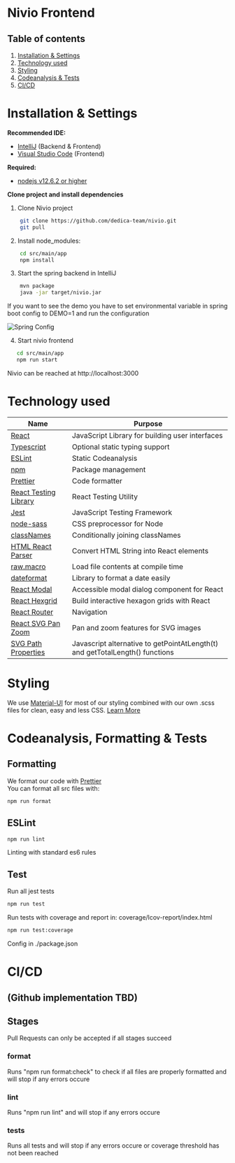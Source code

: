 # Nivio Frontend

## Table of contents

1. [Installation & Settings](https://github.com/dedica-team/nivio/blob/develop/src/main/app/README.md#installation-settings)
2. [Technology used](https://github.com/dedica-team/nivio/blob/develop/src/main/app/README.md#technology-used)
3. [Styling](https://github.com/dedica-team/nivio/blob/develop/src/main/app/README.md#styling)
4. [Codeanalysis & Tests](https://github.com/dedica-team/nivio/blob/develop/src/main/app/README.md#Codeanalysis-tests)
5. [CI/CD](https://github.com/dedica-team/nivio/blob/develop/src/main/app/README.md#cicd)

# Installation & Settings

**Recommended IDE:**

- [IntelliJ](https://www.jetbrains.com/idea/) (Backend & Frontend)
- [Visual Studio Code](https://code.visualstudio.com/) (Frontend)

**Required:**

- [nodejs v12.6.2 or higher](https://nodejs.org/en/)

**Clone project and install dependencies**

1. Clone Nivio project

```bash
    git clone https://github.com/dedica-team/nivio.git
    git pull
```

2. Install node_modules:

```bash
    cd src/main/app
    npm install
```

3. Start the spring backend in IntelliJ

```bash
    mvn package
    java -jar target/nivio.jar
```

If you want to see the demo you have to set environmental variable in spring boot config to DEMO=1 and run the configuration

![Spring Config](doc/spring_config.png 'Spring Config')

4. Start nivio frontend

```bash
   cd src/main/app
   npm run start
```

Nivio can be reached at http://localhost:3000

# Technology used

| Name                                                                                  | Purpose                                                                      |
| ------------------------------------------------------------------------------------- | ---------------------------------------------------------------------------- |
| [React](https://reactjs.org/)                                                         | JavaScript Library for building user interfaces                              |
| [Typescript](https://www.typescriptlang.org/)                                         | Optional static typing support                                               |
| [ESLint](https://eslint.org/)                                                         | Static Codeanalysis                                                          |
| [npm](https://www.npmjs.com/)                                                         | Package management                                                           |
| [Prettier](https://prettier.io/)                                                      | Code formatter                                                               |
| [React Testing Library](https://testing-library.com/docs/react-testing-library/intro) | React Testing Utility                                                        |
| [Jest](https://jestjs.io/)                                                            | JavaScript Testing Framework                                                 |
| [node-sass](https://github.com/sass/node-sass)                                        | CSS preprocessor for Node                                                    |
| [classNames](https://www.npmjs.com/package/classnames)                                | Conditionally joining classNames                                             |
| [HTML React Parser](https://www.npmjs.com/package/html-react-parser)                  | Convert HTML String into React elements                                      |
| [raw.macro](https://www.npmjs.com/package/raw.macro)                                  | Load file contents at compile time                                           |
| [dateformat](https://www.npmjs.com/package/dateformat)                                | Library to format a date easily                                              |
| [React Modal](https://www.npmjs.com/package/react-modal)                              | Accessible modal dialog component for React                                  |
| [React Hexgrid](https://github.com/Hellenic/react-hexgrid)                            | Build interactive hexagon grids with React                                   |
| [React Router](https://reacttraining.com/react-router/web/guides/quick-start)         | Navigation                                                                   |
| [React SVG Pan Zoom](https://www.npmjs.com/package/react-svg-pan-zoom)                | Pan and zoom features for SVG images                                         |
| [SVG Path Properties](https://www.npmjs.com/package/react-svg-pan-zoom)               | Javascript alternative to getPointAtLength(t) and getTotalLength() functions |

# Styling

We use [Material-UI](https://material-ui.com/) for most of our styling combined with our own .scss files for clean, easy and less CSS. [Learn More](https://sass-lang.com/)

# Codeanalysis, Formatting & Tests

## Formatting

We format our code with [Prettier](https://prettier.io/)  
You can format all src files with:

```bash
npm run format
```

## ESLint

```bash
npm run lint
```

Linting with standard es6 rules

## Test

Run all jest tests

```bash
npm run test
```

Run tests with coverage and report in: coverage/lcov-report/index.html

```bash
npm run test:coverage
```

Config in ./package.json

# CI/CD

## (Github implementation TBD)

## **Stages**

Pull Requests can only be accepted if all stages succeed

### **format**

Runs "npm run format:check" to check if all files are properly formatted and will stop if any errors occure

### **lint**

Runs "npm run lint" and will stop if any errors occure

### **tests**

Runs all tests and will stop if any errors occure or coverage threshold has not been reached

